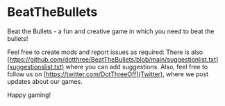 # BeatTheBullets

Beat the Bullets - a fun and creative game in which you need to beat the bullets!

Feel free to create mods and report issues as required: There is also [https://github.com/dotthree/BeatTheBullets/blob/main/suggestionlist.txt](suggestionslist.txt) where you can add suggestions. Also, feel free to follow us on [https://twitter.com/DotThreeOff](Twitter), where we post updates about our games.

Happy gaming!
